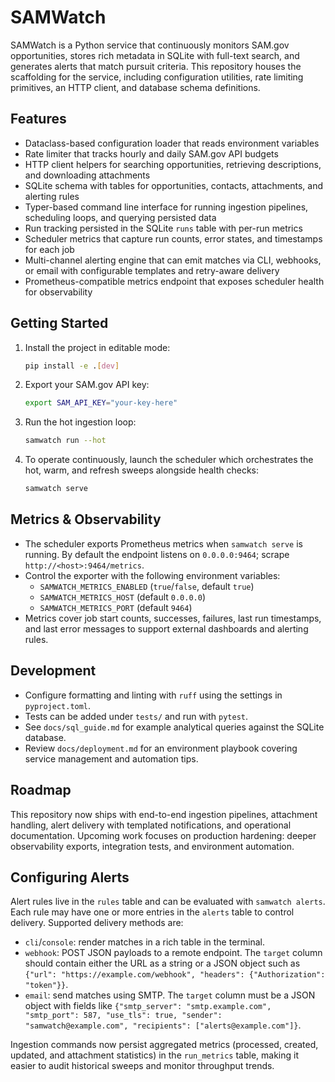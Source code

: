 # SAMWatch

SAMWatch is a Python service that continuously monitors SAM.gov opportunities, stores rich
metadata in SQLite with full-text search, and generates alerts that match pursuit criteria.
This repository houses the scaffolding for the service, including configuration utilities,
rate limiting primitives, an HTTP client, and database schema definitions.

## Features

- Dataclass-based configuration loader that reads environment variables
- Rate limiter that tracks hourly and daily SAM.gov API budgets
- HTTP client helpers for searching opportunities, retrieving descriptions, and downloading
  attachments
- SQLite schema with tables for opportunities, contacts, attachments, and alerting rules
- Typer-based command line interface for running ingestion pipelines, scheduling loops, and
  querying persisted data
- Run tracking persisted in the SQLite `runs` table with per-run metrics
- Scheduler metrics that capture run counts, error states, and timestamps for each job
- Multi-channel alerting engine that can emit matches via CLI, webhooks, or email with
  configurable templates and retry-aware delivery
- Prometheus-compatible metrics endpoint that exposes scheduler health for observability

## Getting Started

1. Install the project in editable mode:

   ```bash
   pip install -e .[dev]
   ```

2. Export your SAM.gov API key:

   ```bash
   export SAM_API_KEY="your-key-here"
   ```

3. Run the hot ingestion loop:

   ```bash
   samwatch run --hot
   ```

4. To operate continuously, launch the scheduler which orchestrates the hot, warm, and refresh
   sweeps alongside health checks:

   ```bash
   samwatch serve
   ```

## Metrics & Observability

- The scheduler exports Prometheus metrics when `samwatch serve` is running. By default the
  endpoint listens on `0.0.0.0:9464`; scrape `http://<host>:9464/metrics`.
- Control the exporter with the following environment variables:
  - `SAMWATCH_METRICS_ENABLED` (`true`/`false`, default `true`)
  - `SAMWATCH_METRICS_HOST` (default `0.0.0.0`)
  - `SAMWATCH_METRICS_PORT` (default `9464`)
- Metrics cover job start counts, successes, failures, last run timestamps, and last error
  messages to support external dashboards and alerting rules.

## Development

- Configure formatting and linting with `ruff` using the settings in `pyproject.toml`.
- Tests can be added under `tests/` and run with `pytest`.
- See `docs/sql_guide.md` for example analytical queries against the SQLite database.
- Review `docs/deployment.md` for an environment playbook covering service management and
  automation tips.

## Roadmap

This repository now ships with end-to-end ingestion pipelines, attachment handling, alert
delivery with templated notifications, and operational documentation. Upcoming work focuses on
production hardening: deeper observability exports, integration tests, and environment
automation.

## Configuring Alerts

Alert rules live in the `rules` table and can be evaluated with `samwatch alerts`. Each rule may
have one or more entries in the `alerts` table to control delivery. Supported delivery methods are:

- `cli`/`console`: render matches in a rich table in the terminal.
- `webhook`: POST JSON payloads to a remote endpoint. The `target` column should contain either the
  URL as a string or a JSON object such as `{"url": "https://example.com/webhook", "headers": {"Authorization": "token"}}`.
- `email`: send matches using SMTP. The `target` column must be a JSON object with fields like
  `{"smtp_server": "smtp.example.com", "smtp_port": 587, "use_tls": true, "sender": "samwatch@example.com", "recipients": ["alerts@example.com"]}`.

Ingestion commands now persist aggregated metrics (processed, created, updated, and attachment
statistics) in the `run_metrics` table, making it easier to audit historical sweeps and monitor
throughput trends.
